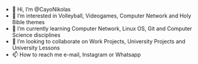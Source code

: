 - 👋 Hi, I’m @CayoNikolas
- 👀 I’m interested in Volleyball, Videogames, Computer Network and Holy Bible themes
- 🌱 I’m currently learning Computer Network, Linux OS, Git and Computer Science disciplines
- 💞️ I’m looking to collaborate on Work Projects, University Projects and University Lessons
- 📫 How to reach me e-mail, Instagram or Whatsapp

<!---
CayoNikolas/CayoNikolas is a ✨ special ✨ repository because its `README.md` (this file) appears on your GitHub profile.
You can click the Preview link to take a look at your changes.
--->
